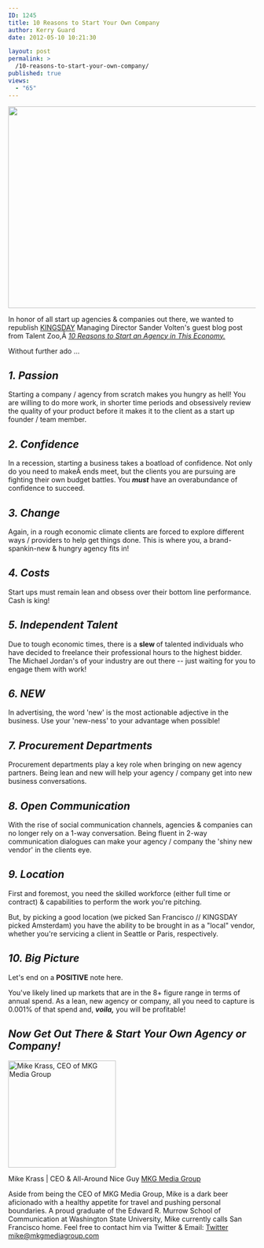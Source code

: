 ```yaml
---
ID: 1245
title: 10 Reasons to Start Your Own Company
author: Kerry Guard
date: 2012-05-10 10:21:30

layout: post
permalink: >
  /10-reasons-to-start-your-own-company/
published: true
views:
  - "65"
---
```

<img class="aligncenter size-full wp-image-1247" title="start up advice" src="http://mkgmediagroup.com/wp-content/uploads/2012/05/start-up-advice.jpeg" alt="" width="534" height="411" />

In honor of all start up agencies &amp; companies out there, we wanted to republish <a href="http://kingsday.com" target="_blank">KINGSDAY</a> Managing Director Sander Volten's guest blog post from Talent Zoo,Â <em><a href="http://www.talentzoo.com/news/10-Reasons-to-Start-an-Agency-in-This-Economy/14101.html" target="_blank">10 Reasons to Start an Agency in This Economy.</a></em>

Without further ado ...
<h2><em>1. Passion</em></h2>
Starting a company / agency from scratch makes you hungry as hell! You are willing to do more work, in shorter time periods and obsessively review the quality of your product before it makes it to the client as a start up founder / team member.
<h2><em>2. Confidence</em></h2>
In a recession, starting a business takes a boatload of confidence. Not only do you need to makeÂ ends meet, but the clients you are pursuing are fighting their own budget battles. You <em><strong>must</strong></em> have an overabundance of confidence to succeed.
<h2><em>3. Change</em></h2>
Again, in a rough economic climate clients are forced to explore different ways / providers to help get things done. This is where you, a brand-spankin-new &amp; hungry agency fits in!
<h2><em>4. Costs</em></h2>
Start ups must remain lean and obsess over their bottom line performance. Cash is king!
<h2><em>5. Independent Talent</em></h2>
Due to tough economic times, there is a <strong>slew </strong>of talented individuals who have decided to freelance their professional hours to the highest bidder. The Michael Jordan's of your industry are out there -- just waiting for you to engage them with work!
<h2><em>6. NEW</em></h2>
In advertising, the word 'new' is the most actionable adjective in the business. Use your 'new-ness' to your advantage when possible!
<h2><em>7. Procurement Departments</em></h2>
Procurement departments play a key role when bringing on new agency partners. Being lean and new will help your agency / company get into new business conversations.
<h2><em>8. Open Communication</em></h2>
With the rise of social communication channels, agencies &amp; companies can no longer rely on a 1-way conversation. Being fluent in 2-way communication dialogues can make your agency / company the 'shiny new vendor' in the clients eye.
<h2><em>9. Location</em></h2>
First and foremost, you need the skilled workforce (either full time or contract) &amp; capabilities to perform the work you're pitching.

But, by picking a good location (we picked San Francisco // KINGSDAY picked Amsterdam) you have the ability to be brought in as a "local" vendor, whether you're servicing a client in Seattle or Paris, respectively.
<h2><em>10. Big Picture</em></h2>
Let's end on a <strong>POSITIVE</strong> note here.

You've likely lined up markets that are in the 8+ figure range in terms of annual spend. As a lean, new agency or company, all you need to capture is 0.001% of that spend and, <em><strong>*voila*,</strong></em> you will be profitable!
<h2><em>Now Get Out There &amp; Start Your Own Agency or Company!</em></h2>

<img src="http://mkgmediagroup.com/wp-content/uploads/2011/08/mk_median_bw_head.jpeg" alt="Mike Krass, CEO of MKG Media Group" width="219" height="218" class="alignleft size-full wp-image-1794" />

<span itemprop="jobTitle">Mike Krass | CEO & All-Around Nice Guy</span>
<a href="http://www.mkgmediagroup.com" itemprop="url">MKG Media Group</a>
</span>

Aside from being the CEO of MKG Media Group, Mike is a dark beer aficionado with a healthy appetite for travel and pushing personal boundaries. A proud graduate of the Edward R. Murrow School of Communication at Washington State University, Mike currently calls San Francisco home. Feel free to contact him via Twitter & Email:
<a href="http://www.twitter.com/mikekrass" itemprop="url">Twitter</a>
<a href="mailto:mike@mkgmediagroup.com" itemprop="email">mike@mkgmediagroup.com</a>
</div>
